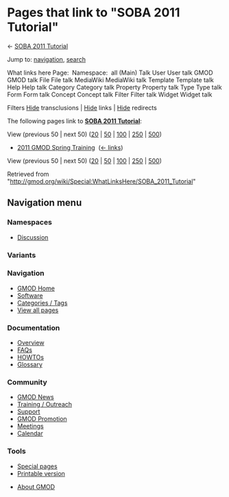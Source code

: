 <div id="mw-page-base" class="noprint">

</div>

<div id="mw-head-base" class="noprint">

</div>

<div id="content" class="mw-body" role="main">

<span id="top"></span>

<div id="mw-js-message" style="display:none;">

</div>



# <span dir="auto">Pages that link to "SOBA 2011 Tutorial"</span>

<div id="bodyContent">

<div id="contentSub">

← [SOBA 2011 Tutorial](/wiki/SOBA_2011_Tutorial "SOBA 2011 Tutorial")

</div>

<div id="jump-to-nav" class="mw-jump">

Jump to: [navigation](#mw-navigation), [search](#p-search)

</div>

<div id="mw-content-text">

What links here Page:  Namespace:  all (Main) Talk User User talk GMOD
GMOD talk File File talk MediaWiki MediaWiki talk Template Template talk
Help Help talk Category Category talk Property Property talk Type Type
talk Form Form talk Concept Concept talk Filter Filter talk Widget
Widget talk

Filters
[Hide](/mediawiki/index.php?title=Special:WhatLinksHere/SOBA_2011_Tutorial&hidetrans=1 "Special:WhatLinksHere/SOBA 2011 Tutorial")
transclusions \|
[Hide](/mediawiki/index.php?title=Special:WhatLinksHere/SOBA_2011_Tutorial&hidelinks=1 "Special:WhatLinksHere/SOBA 2011 Tutorial")
links \|
[Hide](/mediawiki/index.php?title=Special:WhatLinksHere/SOBA_2011_Tutorial&hideredirs=1 "Special:WhatLinksHere/SOBA 2011 Tutorial")
redirects

The following pages link to **[SOBA 2011
Tutorial](/wiki/SOBA_2011_Tutorial "SOBA 2011 Tutorial")**:

View (previous 50 \| next 50)
([20](/mediawiki/index.php?title=Special:WhatLinksHere/SOBA_2011_Tutorial&limit=20 "Special:WhatLinksHere/SOBA 2011 Tutorial")
\|
[50](/mediawiki/index.php?title=Special:WhatLinksHere/SOBA_2011_Tutorial&limit=50 "Special:WhatLinksHere/SOBA 2011 Tutorial")
\|
[100](/mediawiki/index.php?title=Special:WhatLinksHere/SOBA_2011_Tutorial&limit=100 "Special:WhatLinksHere/SOBA 2011 Tutorial")
\|
[250](/mediawiki/index.php?title=Special:WhatLinksHere/SOBA_2011_Tutorial&limit=250 "Special:WhatLinksHere/SOBA 2011 Tutorial")
\|
[500](/mediawiki/index.php?title=Special:WhatLinksHere/SOBA_2011_Tutorial&limit=500 "Special:WhatLinksHere/SOBA 2011 Tutorial"))

- [2011 GMOD Spring
  Training](/wiki/2011_GMOD_Spring_Training "2011 GMOD Spring Training")
  ‎ <span class="mw-whatlinkshere-tools">([←
  links](/mediawiki/index.php?title=Special:WhatLinksHere&target=2011+GMOD+Spring+Training "Special:WhatLinksHere"))</span>

View (previous 50 \| next 50)
([20](/mediawiki/index.php?title=Special:WhatLinksHere/SOBA_2011_Tutorial&limit=20 "Special:WhatLinksHere/SOBA 2011 Tutorial")
\|
[50](/mediawiki/index.php?title=Special:WhatLinksHere/SOBA_2011_Tutorial&limit=50 "Special:WhatLinksHere/SOBA 2011 Tutorial")
\|
[100](/mediawiki/index.php?title=Special:WhatLinksHere/SOBA_2011_Tutorial&limit=100 "Special:WhatLinksHere/SOBA 2011 Tutorial")
\|
[250](/mediawiki/index.php?title=Special:WhatLinksHere/SOBA_2011_Tutorial&limit=250 "Special:WhatLinksHere/SOBA 2011 Tutorial")
\|
[500](/mediawiki/index.php?title=Special:WhatLinksHere/SOBA_2011_Tutorial&limit=500 "Special:WhatLinksHere/SOBA 2011 Tutorial"))

</div>

<div class="printfooter">

Retrieved from
"<http://gmod.org/wiki/Special:WhatLinksHere/SOBA_2011_Tutorial>"

</div>

<div id="catlinks" class="catlinks catlinks-allhidden">

</div>

<div class="visualClear">

</div>

</div>

</div>

<div id="mw-navigation">

## Navigation menu

<div id="mw-head">



<div id="left-navigation">

<div id="p-namespaces" class="vectorTabs" role="navigation"
aria-labelledby="p-namespaces-label">

### Namespaces


- <span id="ca-talk"><a
  href="/mediawiki/index.php?title=Talk:SOBA_2011_Tutorial&amp;action=edit&amp;redlink=1"
  accesskey="t"
  title="Discussion about the content page [t]">Discussion</a></span>

</div>

<div id="p-variants" class="vectorMenu emptyPortlet" role="navigation"
aria-labelledby="p-variants-label">

### 

### Variants[](#)

<div class="menu">

</div>

</div>

</div>





</div>

</div>

</div>

<div id="mw-panel">

<div id="p-logo" role="banner">

<a href="/wiki/Main_Page"
style="background-image: url(http://gmod.org/images/GMOD-cogs.png);"
title="Visit the main page"></a>

</div>

<div id="p-Navigation" class="portal" role="navigation"
aria-labelledby="p-Navigation-label">

### Navigation

<div class="body">

- <span id="n-GMOD-Home">[GMOD Home](/wiki/Main_Page)</span>
- <span id="n-Software">[Software](/wiki/GMOD_Components)</span>
- <span id="n-Categories-.2F-Tags">[Categories /
  Tags](/wiki/Categories)</span>
- <span id="n-View-all-pages">[View all
  pages](/wiki/Special:AllPages)</span>

</div>

</div>

<div id="p-Documentation" class="portal" role="navigation"
aria-labelledby="p-Documentation-label">

### Documentation

<div class="body">

- <span id="n-Overview">[Overview](/wiki/Overview)</span>
- <span id="n-FAQs">[FAQs](/wiki/Category:FAQ)</span>
- <span id="n-HOWTOs">[HOWTOs](/wiki/Category:HOWTO)</span>
- <span id="n-Glossary">[Glossary](/wiki/Glossary)</span>

</div>

</div>

<div id="p-Community" class="portal" role="navigation"
aria-labelledby="p-Community-label">

### Community

<div class="body">

- <span id="n-GMOD-News">[GMOD News](/wiki/GMOD_News)</span>
- <span id="n-Training-.2F-Outreach">[Training /
  Outreach](/wiki/Training_and_Outreach)</span>
- <span id="n-Support">[Support](/wiki/Support)</span>
- <span id="n-GMOD-Promotion">[GMOD
  Promotion](/wiki/GMOD_Promotion)</span>
- <span id="n-Meetings">[Meetings](/wiki/Meetings)</span>
- <span id="n-Calendar">[Calendar](/wiki/Calendar)</span>

</div>

</div>

<div id="p-tb" class="portal" role="navigation"
aria-labelledby="p-tb-label">

### Tools

<div class="body">

- <span id="t-specialpages"><a href="/wiki/Special:SpecialPages" accesskey="q"
  title="A list of all special pages [q]">Special pages</a></span>
- <span id="t-print"><a
  href="/mediawiki/index.php?title=Special:WhatLinksHere/SOBA_2011_Tutorial&amp;printable=yes"
  rel="alternate" accesskey="p"
  title="Printable version of this page [p]">Printable version</a></span>

</div>

</div>

</div>

</div>

<div id="footer" role="contentinfo">

- <span id="footer-places-about">[About
  GMOD](/wiki/GMOD:About "GMOD:About")</span>

<!-- -->






</div>
